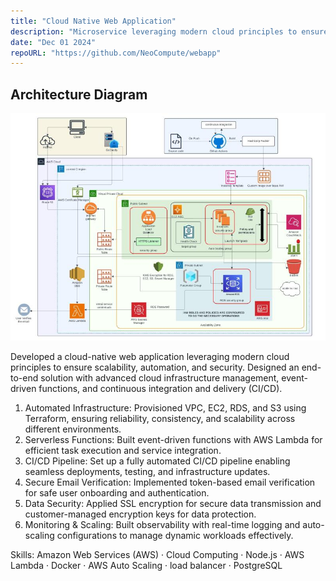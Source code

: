```yaml
---
title: "Cloud Native Web Application"
description: "Microservice leveraging modern cloud principles to ensure scalability, automation, and security."
date: "Dec 01 2024"
repoURL: "https://github.com/NeoCompute/webapp"
---
```


## Architecture Diagram

![Architecture diagram](./architectureDiag.jpeg)

Developed a cloud-native web application leveraging modern cloud principles to ensure scalability, automation, and security. Designed an end-to-end solution with advanced cloud infrastructure management, event-driven functions, and continuous integration and delivery (CI/CD).

1. Automated Infrastructure: Provisioned VPC, EC2, RDS, and S3 using Terraform, ensuring reliability, consistency, and scalability across different environments.
2. Serverless Functions: Built event-driven functions with AWS Lambda for efficient task execution and service integration.
3. CI/CD Pipeline: Set up a fully automated CI/CD pipeline enabling seamless deployments, testing, and infrastructure updates.
4. Secure Email Verification: Implemented token-based email verification for safe user onboarding and authentication.
5. Data Security: Applied SSL encryption for secure data transmission and customer-managed encryption keys for data protection.
6. Monitoring & Scaling: Built observability with real-time logging and auto-scaling configurations to manage dynamic workloads effectively.


Skills: Amazon Web Services (AWS) · Cloud Computing · Node.js · AWS Lambda · Docker · AWS Auto Scaling · load balancer · PostgreSQL